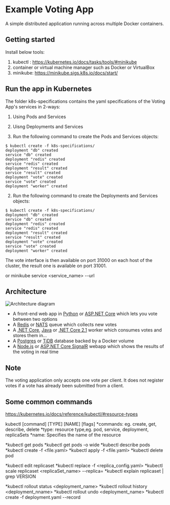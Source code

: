 Example Voting App
=========

A simple distributed application running across multiple Docker containers.

Getting started
---------------
Install below tools:
1. kubectl  : https://kubernetes.io/docs/tasks/tools/#minikube
2. container or virtual machine manager such as Docker or VirtualBox
3. minikube:  https://minikube.sigs.k8s.io/docs/start/

Run the app in Kubernetes
-------------------------

The folder k8s-specifications contains the yaml specifications of the Voting App's services in 2-ways:
1. Using Pods and Services
2. Uisng Deployments and Services

1. Run the following command to create the Pods and Services objects:
```
$ kubectl create -f k8s-specifications/
deployment "db" created
service "db" created
deployment "redis" created
service "redis" created
deployment "result" created
service "result" created
deployment "vote" created
service "vote" created
deployment "worker" created
```
2. Run the following command to create the Deployments and Services objects:
```
$ kubectl create -f k8s-specifications/
deployment "db" created
service "db" created
deployment "redis" created
service "redis" created
deployment "result" created
service "result" created
deployment "vote" created
service "vote" created
deployment "worker" created
```
The vote interface is then available on port 31000 on each host of the cluster, the result one is available on port 31001.

or minikube service <service_name> --url

Architecture
-----

![Architecture diagram](architecture.png)

* A front-end web app in [Python](/vote) or [ASP.NET Core](/vote/dotnet) which lets you vote between two options
* A [Redis](https://hub.docker.com/_/redis/) or [NATS](https://hub.docker.com/_/nats/) queue which collects new votes
* A [.NET Core](/worker/src/Worker), [Java](/worker/src/main) or [.NET Core 2.1](/worker/dotnet) worker which consumes votes and stores them in…
* A [Postgres](https://hub.docker.com/_/postgres/) or [TiDB](https://hub.docker.com/r/dockersamples/tidb/tags/) database backed by a Docker volume
* A [Node.js](/result) or [ASP.NET Core SignalR](/result/dotnet) webapp which shows the results of the voting in real time


Note
----

The voting application only accepts one vote per client. It does not register votes if a vote has already been submitted from a client.

Some common commands 
----
https://kubernetes.io/docs/reference/kubectl/#resource-types
 
kubectl [command] [TYPE] [NAME] [flags] 
  *commands: eg. create, get, describe, delete
  *type: resource type,eg. pod, service, deployment, replicaSets
  *name: Specifies the name of the resource
  
*kubectl get pods
*kubectl get pods -o wide
*kubectl describe pods <name>
*kubectl create -f <file.yaml>
*kubectl apply -f <file.yaml>
*kubectl delete pod <name>

*kubectl edit replicaset <name>
*kubectl replace -f <replica_config.yaml>
*kubectl scale replicaset <replicaSet_name> --replica=<number>
*kubectl explain replicaset | grep VERSION

*kubectl rollout status <deployment_name>
*kubectl rollout history <deployment_nname>
*kubectl rollout undo <deployment_name>
*kubectl create -f deployment.yaml --record 





